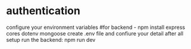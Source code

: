 ﻿# authentication
configure your environment variables
#for backend - npm install express cores dotenv mongoose 
create .env file and confiure your detail
after all setup run the backend:
npm run dev

